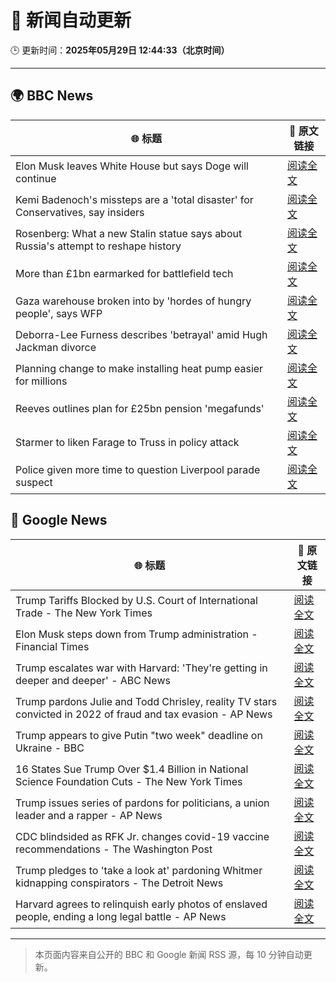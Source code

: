 # 🧠 新闻自动更新

🕒 更新时间：**2025年05月29日 12:44:33（北京时间）**

---

## 🌍 BBC News

| 🌐 标题 | 🔗 原文链接 |
|--------|-------------|
| Elon Musk leaves White House but says Doge will continue | [阅读全文](https://www.bbc.com/news/articles/cz9y4exj822o) |
| Kemi Badenoch's missteps are a 'total disaster' for Conservatives, say insiders | [阅读全文](https://www.bbc.com/news/articles/cx2endrywk4o) |
| Rosenberg: What a new Stalin statue says about Russia's attempt to reshape history | [阅读全文](https://www.bbc.com/news/videos/cz63n6j7407o) |
| More than £1bn earmarked for battlefield tech | [阅读全文](https://www.bbc.com/news/articles/ce82qdlel01o) |
| Gaza warehouse broken into by 'hordes of hungry people', says WFP | [阅读全文](https://www.bbc.com/news/articles/c0qg5z4lkj0o) |
| Deborra-Lee Furness describes 'betrayal' amid Hugh Jackman divorce | [阅读全文](https://www.bbc.com/news/articles/cx2qev7z96lo) |
| Planning change to make installing heat pump easier for millions | [阅读全文](https://www.bbc.com/news/articles/c3e5plqke3no) |
| Reeves outlines plan for £25bn pension 'megafunds' | [阅读全文](https://www.bbc.com/news/articles/cjrn0rz2dpgo) |
| Starmer to liken Farage to Truss in policy attack | [阅读全文](https://www.bbc.com/news/articles/cp3n4zwq6v9o) |
| Police given more time to question Liverpool parade suspect | [阅读全文](https://www.bbc.com/news/articles/c9wgvzyngn4o) |

## 📰 Google News

| 🌐 标题 | 🔗 原文链接 |
|--------|-------------|
| Trump Tariffs Blocked by U.S. Court of International Trade - The New York Times | [阅读全文](https://news.google.com/rss/articles/CBMijAFBVV95cUxQZ1hyeDBxQ2JVX0lSWklNUnlDcWZQb19VYnVsZnJJb0lhZC0zVm5MeExCS2dRYmVCOHpiemp0UDRVLXhOQlBvSzVNT0tHaXctb3RpOUd2bXBpcnZ6WktjSEIzT3pOUWZtWUNNRGZYY1kxUlEtMVU0T3AtQWJXYllNY3FKUTBNb3pjLXFmeQ?oc=5) |
| Elon Musk steps down from Trump administration - Financial Times | [阅读全文](https://news.google.com/rss/articles/CBMicEFVX3lxTE9HTWR4WE5oWkl4Q0NYU3IxTHJ1R21xMW5vUHVDQVpwUVZacnVCU2M4bUtxOTdCWHV0MDJ5LUw0QnlxZjVWUkcwcERGQXd3Vjhudm84a3k4Y2lQN3NBbDRwcTFyU2dobkRXMU1SZ3MwNlY?oc=5) |
| Trump escalates war with Harvard: 'They're getting in deeper and deeper' - ABC News | [阅读全文](https://news.google.com/rss/articles/CBMioAFBVV95cUxNa1VNbjRQdEdsUmR3UTdwM0ZMb1lIZzNXREtYZEN0TTU0Q1ZCckVkVm5qYXRqUjJnZUtyaG5lS0c1cGFWaXM4RVJaWGdoajJOSzIxX2lFYTFyNWlVRWYzV2UzaklTaDA4M0tVLXU0elRnc2FVOFBhcFpnN080OVJfSnpPWWZZTHkyR2ViQm9MRkV1RU5PLXJEeXlfTTJkWHNp0gGmAUFVX3lxTE42SWhMZGtETDNnc041N0NFZXBmVzhlekFRZnc2cW8yNlVIMl9OTUdkdHZ1RGpxZjd1T19lSTllTHloVzJhU0YzWFFoaFZHTkpCalZPUXVnYlVTLUFUa1Qxc0gxVjR3bnRxa3l2QjZBVzlUcFVIV3hQaHV3ZW9GQzBGVmRrOTBsdXlNaEI3NDloY3BaTmFJZngydjA3NlJ4MllpUFJlOFE?oc=5) |
| Trump pardons Julie and Todd Chrisley, reality TV stars convicted in 2022 of fraud and tax evasion - AP News | [阅读全文](https://news.google.com/rss/articles/CBMirAFBVV95cUxQaWZkbGFyMkQ5VG9rdy1hOURBNExQcWI1Q0VtQWxxSkxXZXlPM2o2U3BiaVhuQzZZZm1McUNVa0RodFUyRWxEM3V5RXhCTkdsUFBMNzc2b1BheDNwN0NjaGkwTGx1dDd6RWFzQ1djN1lFT0g1MHJxdjJFUjMzelBwczBCejItbG1LcUxOeUtnQkxzdFFlUGMta1lLTHNtc2hwdUtaRFJ6eG5CbzFh?oc=5) |
| Trump appears to give Putin "two week" deadline on Ukraine - BBC | [阅读全文](https://news.google.com/rss/articles/CBMiWkFVX3lxTE5TSVlpV3Z3SmcyaTNqamgzSlQ2V2hOQkFyYURuQW1Qb2Jyb0lDa0dnWWRQZ1FjS0NINTBzUkVaS3MtRXJ5UmFIWWs2WFRBYXloZFFveGcxcDZjZ9IBX0FVX3lxTE9fSnBnTVp6cHMzZWRSTDQyckoxN2h3dE1ha21nWXZyMUs5US1jbFdvQTdUTnkyVURPYzRtYjBVSk11Ti1zMHpXc3lzYzRlWUtYODZmUVVFTjJtODR6dGVN?oc=5) |
| 16 States Sue Trump Over $1.4 Billion in National Science Foundation Cuts - The New York Times | [阅读全文](https://news.google.com/rss/articles/CBMihAFBVV95cUxPSVRrMmR1V2h5VFZNaXdjdVFCR0VqbDVTS3lGSnJFX3NnN2xTeDRPR2JDLUlxdHNQaXZyQ3BxNG5adDhLYzRWSnR1T0dBbUVhTjIwTU4wRWxWd0dDd3h2R09wUXNka0JSMk9iS1UtbWdER2luUndWQW40WTFlTThtMzNmbC0?oc=5) |
| Trump issues series of pardons for politicians, a union leader and a rapper - AP News | [阅读全文](https://news.google.com/rss/articles/CBMimwFBVV95cUxNYkdtSWlPb2dFUEhIQ0Q1eW5STFM0QTN4VmZMVnhvcTNoZklBM1JDVHF3a0ZtOURaUnYxTnFiSk42NGpRWHR3WndwRVM0WUdfWTlsWE40Nl95czBnbjc1LXlNV0lzaUs3Ny0xeEJqMmhRcmxXS0YtYVJtYkdiRjBuZ2wwcXgzQlkwQjVoaU5UbHZDYzBKeVFaaW1zQQ?oc=5) |
| CDC blindsided as RFK Jr. changes covid-19 vaccine recommendations - The Washington Post | [阅读全文](https://news.google.com/rss/articles/CBMigAFBVV95cUxQWVJibE1kNjZ4MU9oVTZhbzVlWVNKNzYtdjQ2VVF1elJmLW9HVmtNeE1YRXFJLWMwbzhtZmF2XzFSWmpwcFhHeUQzSFNUSERvSDFEdmxYOENHWkx5MG12NS1teE9IUDZCZjBRbE8xek5CVWVrVmdnd1NWenZyZUF6Xw?oc=5) |
| Trump pledges to 'take a look at' pardoning Whitmer kidnapping conspirators - The Detroit News | [阅读全文](https://news.google.com/rss/articles/CBMi_gFBVV95cUxNVi1OeTNscE80V25IaHlSdVdtcnAxSmw2UkVxYlNmdWN3WWw2VEo2MVlNR1g1anZCN2FibFQxNF9vcWo4VzViU0JqMmhXMnlGUVAyUWhTZFVfLXR0cGpUdDdhdUQ1bGdnT2tJS2JTLXVDRDB1eVdBNUlSc1hNRmE0RU1PRXhiRElScFFYT1hlNDYyeVZpVm1Kamp6VURNMUFSVkY1ejVKaU5IWmE2eVdkaXJydDU0Q0c5ZXF5aXRFYjVPY1RnTmdPTWNMUThuN2cyMVZ4aGxTNGxVaXMwNUNFa1ZtQV9zQXIzSmhmaGZXQjBoR1p3SkxUVU5pREhBdw?oc=5) |
| Harvard agrees to relinquish early photos of enslaved people, ending a long legal battle - AP News | [阅读全文](https://news.google.com/rss/articles/CBMilgFBVV95cUxOdTI0MVYxN2RCRVBjcURDX3h4OXlaeXdrNXo0QnZ5bmp5bWkyLXFqTkpBVWZtQ2d3NTVvOGNka2VzTU1PRjQwR0N1VUVTVmpKUEhucHlCYURHaThIUGxvOG84eU1CaDZfbUhkanpuZFlkLW1PbDloZkZMbTAzT1I0WVcyUHMxNU53dEZCNXMxWWJRUC1wRmc?oc=5) |

---
> 本页面内容来自公开的 BBC 和 Google 新闻 RSS 源，每 10 分钟自动更新。